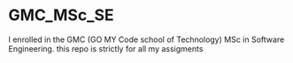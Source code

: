 # GMC_MSc_SE
I enrolled in the GMC (GO MY Code school of Technology) MSc in Software Engineering. this repo is strictly for all my assigments
